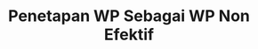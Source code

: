---
id: 23
title: Penetapan WP Sebagai WP Non Efektif
linkurl: https://docs.google.com/document/d/14slbh4QsaYXbH50qgbPVUceiVkAYnkwAL0g2XOb2UTw/edit?usp=drivesdk
fitur: resume
category: kup
topik: NPWP dan PKP
subtopik: Ketentuan Sejak Atau setelah 30 Mei 2013
type: word
tgl: 11 Desember 2019
---